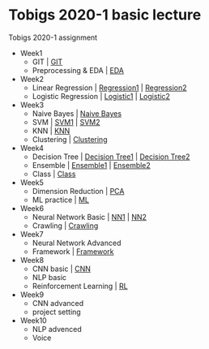 # Tobigs 2020-1 basic lecture
Tobigs 2020-1 assignment 

* Week1
  - GIT | [GIT](https://github.com/KimHyunsun/group7-assignment1)
  - Preprocessing & EDA | [EDA](https://github.com/hyo-eun-kim/tobigs_2020_1/blob/master/week1%20EDA/week1_EDA_%EA%B9%80%ED%9A%A8%EC%9D%80.ipynb)
* Week2
  - Linear Regression | [Regression1](https://github.com/hyo-eun-kim/tobigs_2020_1/blob/master/week2%20Linear%20Regression/week2_Regression_assignment1_%EA%B9%80%ED%9A%A8%EC%9D%80.ipynb) | [Regression2](https://github.com/hyo-eun-kim/tobigs_2020_1/blob/master/week2%20Linear%20Regression/week2_Regression_assignment2_%EA%B9%80%ED%9A%A8%EC%9D%80.ipynb)
  - Logistic Regression | [Logistic1](https://github.com/hyo-eun-kim/tobigs_2020_1/blob/master/week2%20Logistic%20Regression/week2_Logistic_assignment1_%EA%B9%80%ED%9A%A8%EC%9D%80.ipynb) | [Logistic2](https://github.com/hyo-eun-kim/tobigs_2020_1/blob/master/week2%20Logistic%20Regression/week2_Logistic_assignment2_%EA%B9%80%ED%9A%A8%EC%9D%80.ipynb)
* Week3
  - Naive Bayes | [Naive Bayes](https://github.com/hyo-eun-kim/tobigs_2020_1/blob/master/week3%20Naive%20Bayes/week3_Naive%20Bayes_assignment_%EA%B9%80%ED%9A%A8%EC%9D%80.ipynb)
  - SVM | [SVM1](https://github.com/hyo-eun-kim/tobigs_2020_1/blob/master/week3%20SVM/week3_SVM_assignment1_%EA%B9%80%ED%9A%A8%EC%9D%80.ipynb) | [SVM2](https://github.com/hyo-eun-kim/tobigs_2020_1/blob/master/week3%20SVM/week3_SVM_assignment2_%EA%B9%80%ED%9A%A8%EC%9D%80.ipynb)
  - KNN | [KNN](https://github.com/hyo-eun-kim/tobigs_2020_1/blob/master/week3%20KNN%20%26%20Clustering/week3_KNN_assignment_%EA%B9%80%ED%9A%A8%EC%9D%80.ipynb)
  - Clustering | [Clustering](https://github.com/hyo-eun-kim/tobigs_2020_1/blob/master/week3%20KNN%20%26%20Clustering/week3_Clustering_assignment_%EA%B9%80%ED%9A%A8%EC%9D%80.ipynb) 
* Week4
  - Decision Tree | [Decision Tree1](https://github.com/hyo-eun-kim/tobigs_2020_1/blob/master/week4%20Decision%20Tree/week4_DT_assignment1_%EA%B9%80%ED%9A%A8%EC%9D%80.ipynb) | [Decision Tree2](https://github.com/hyo-eun-kim/tobigs_2020_1/blob/master/week4%20Decision%20Tree/week4_DT_assignment2_%EA%B9%80%ED%9A%A8%EC%9D%80.ipynb)
  - Ensemble | [Ensemble1](https://github.com/hyo-eun-kim/tobigs_2020_1/blob/master/week4%20Ensemble/week4_Ensemble_assignment1_%EA%B9%80%ED%9A%A8%EC%9D%80.md) | [Ensemble2](https://github.com/hyo-eun-kim/tobigs_2020_1/blob/master/week4%20Ensemble/week4_Ensemble_assignment2_%EA%B9%80%ED%9A%A8%EC%9D%80.ipynb)
  - Class | [Class](https://github.com/hyo-eun-kim/tobigs_2020_1/blob/master/week4%20Class/week4_Class_assignment_%EA%B9%80%ED%9A%A8%EC%9D%80.ipynb)
* Week5
  - Dimension Reduction | [PCA](https://github.com/hyo-eun-kim/tobigs_2020_1/blob/master/week5%20Dimension%20Reduction/week5_PCA_assignment_%EA%B9%80%ED%9A%A8%EC%9D%80.ipynb)
  - ML practice | [ML](https://github.com/hyo-eun-kim/tobigs_2020_1/blob/master/week5%20Practical%20ML/week5_ML_assignment_%EA%B9%80%ED%9A%A8%EC%9D%80.ipynb)
* Week6
  - Neural Network Basic | [NN1](https://github.com/hyo-eun-kim/tobigs_2020_1/blob/master/week6%20NN/week6_NN_assignment2_%EA%B9%80%ED%9A%A8%EC%9D%80.ipynb) | [NN2](https://github.com/hyo-eun-kim/tobigs_2020_1/blob/master/week6%20NN/week6_NN_assignment3_%EA%B9%80%ED%9A%A8%EC%9D%80.ipynb)
  - Crawling | [Crawling](https://github.com/hyo-eun-kim/tobigs_2020_1/blob/master/week6%20Crawling/week6_Crawling_assignment_%EA%B9%80%ED%9A%A8%EC%9D%80.ipynb)
* Week7
  - Neural Network Advanced
  - Framework | [Framework](https://github.com/hyo-eun-kim/Tobigs_2020_1/tree/master/week7%20NN_Framework)
* Week8
  - CNN basic | [CNN](https://github.com/hyo-eun-kim/Tobigs_2020_1/tree/master/week8%20CNN%20basic)
  - NLP basic
  - Reinforcement Learning | [RL](https://github.com/hyo-eun-kim/Tobigs_2020_1/tree/master/week8%20RL)
* Week9
  - CNN advanced
  - project setting
* Week10
  - NLP advenced
  - Voice
